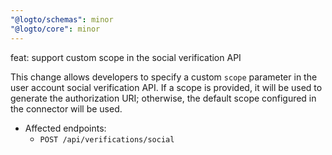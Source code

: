 ```yaml
---
"@logto/schemas": minor
"@logto/core": minor
---
```


feat: support custom scope in the social verification API

This change allows developers to specify a custom `scope` parameter in the user account social verification API. If a scope is provided, it will be used to generate the authorization URI; otherwise, the default scope configured in the connector will be used.

- Affected endpoints:
  - `POST /api/verifications/social`
